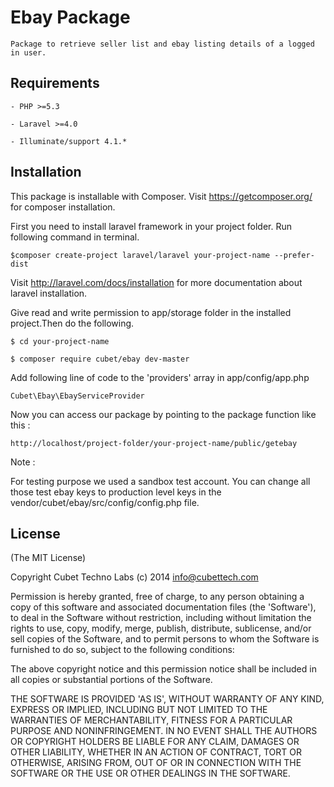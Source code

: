 # Ebay Package 

    Package to retrieve seller list and ebay listing details of a logged in user.


## Requirements
    
    - PHP >=5.3
    
    - Laravel >=4.0
    
    - Illuminate/support 4.1.*


## Installation

This package is installable with Composer. Visit https://getcomposer.org/ for composer installation.

First you need to install laravel framework in your project folder. Run following command in terminal.

    $composer create-project laravel/laravel your-project-name --prefer-dist
    
Visit http://laravel.com/docs/installation for more documentation about laravel installation.

Give read and write permission to app/storage folder in the installed project.Then do the following.

    $ cd your-project-name
    
    $ composer require cubet/ebay dev-master
    
Add following line of code to the 'providers' array in app/config/app.php  

    Cubet\Ebay\EbayServiceProvider
    
Now you can access our package by pointing to the package function like this :

    http://localhost/project-folder/your-project-name/public/getebay
    
Note :

For testing purpose we used a sandbox test account. You can change all those test ebay keys to production level keys     in the vendor/cubet/ebay/src/config/config.php file.


## License

(The MIT License)

Copyright Cubet Techno Labs (c) 2014 info@cubettech.com

Permission is hereby granted, free of charge, to any person obtaining a copy of this software and associated documentation files (the 'Software'), to deal in the Software without restriction, including without limitation the rights to use, copy, modify, merge, publish, distribute, sublicense, and/or sell copies of the Software, and to permit persons to whom the Software is furnished to do so, subject to the following conditions:

The above copyright notice and this permission notice shall be included in all copies or substantial portions of the Software.

THE SOFTWARE IS PROVIDED 'AS IS', WITHOUT WARRANTY OF ANY KIND, EXPRESS OR IMPLIED, INCLUDING BUT NOT LIMITED TO THE WARRANTIES OF MERCHANTABILITY, FITNESS FOR A PARTICULAR PURPOSE AND NONINFRINGEMENT. IN NO EVENT SHALL THE AUTHORS OR COPYRIGHT HOLDERS BE LIABLE FOR ANY CLAIM, DAMAGES OR OTHER LIABILITY, WHETHER IN AN ACTION OF CONTRACT, TORT OR OTHERWISE, ARISING FROM, OUT OF OR IN CONNECTION WITH THE SOFTWARE OR THE USE OR OTHER DEALINGS IN THE SOFTWARE.



